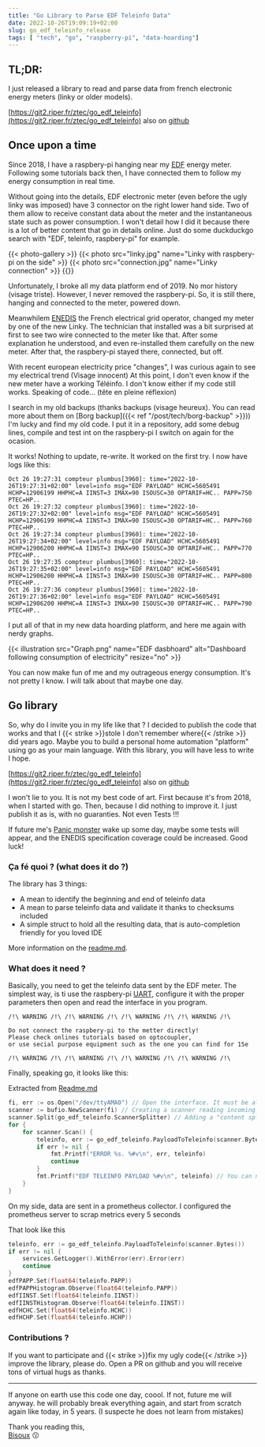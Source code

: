```yaml
---
title: "Go Library to Parse EDF Teleinfo Data"
date: 2022-10-26T19:09:19+02:00
slug: go_edf_teleinfo_release
tags: [ "tech", "go", "raspberry-pi", "data-hoarding"]
---
```


## TL;DR:

I just released a library to read and parse data from french electronic energy meters (linky or older models).

[https://git2.riper.fr/ztec/go_edf_teleinfo](https://git2.riper.fr/ztec/go_edf_teleinfo) also on [github](https://github.com/ztec/go_edf_teleinfo)

## Once upon a time
Since 2018, I have a raspbery-pi hanging near my [EDF](https://en.wikipedia.org/wiki/%C3%89lectricit%C3%A9_de_France) energy meter. 
Following some tutorials back then, I have connected them to follow my energy consumption in real time.

Without going into the details, EDF electronic meter (even before the ugly linky was imposed) have 3 connector on the right lower hand side.
Two of them allow to receive constant data about the meter and the instantaneous state such as power consumption.
I won't detail how I did it because there is a lot of better content that go in details online. Just do some 
duckduckgo search with "EDF, teleinfo, raspbery-pi" for example.

{{< photo-gallery >}}
{{< photo src="linky.jpg"       name="Linky with raspbery-pi on the side" >}}
{{< photo src="connection.jpg"  name="Linky connection" >}}
{{</photo-gallery>}}

Unfortunately, I broke all my data platform end of 2019. No mor history (visage triste). However, I never removed the
raspbery-pi. So, it is still there, hanging and connected to the meter, powered down. 

Meanwhilem [ENEDIS](https://fr.wikipedia.org/wiki/Enedis) the French electrical grid operator, changed my meter by one of the
new Linky. The technician that installed was a bit surprised at first to see two wire connected to the meter like that.
After some explanation he understood, and even re-installed them carefully on the new meter.
After that, the raspbery-pi stayed there, connected, but off. 

With recent european electricity price "changes", I was curious again to see my electrical trend (Visage innocent)
At this point, I don't even know if the new meter have a working Téléinfo. I don't know either if my code still works.
Speaking of code… (tête en pleine réflexion)

I search in my old backups (thanks backups (visage heureux). You can read more about them on [Borg backup]({{< ref "/post/tech/borg-backup" >}}))
I'm lucky and find my old code. I put it in a repository, add some debug lines, compile and test int on the raspbery-pi I switch on again for the ocasion.

It works! Nothing to update, re-write. It worked on the first try. I now have logs like this:

```
Oct 26 19:27:31 compteur plumbus[3960]: time="2022-10-26T19:27:31+02:00" level=info msg="EDF PAYLOAD" HCHC=5605491 HCHP=12906199 HHPHC=A IINST=3 IMAX=90 ISOUSC=30 OPTARIF=HC.. PAPP=750 PTEC=HP..
Oct 26 19:27:32 compteur plumbus[3960]: time="2022-10-26T19:27:32+02:00" level=info msg="EDF PAYLOAD" HCHC=5605491 HCHP=12906199 HHPHC=A IINST=3 IMAX=90 ISOUSC=30 OPTARIF=HC.. PAPP=760 PTEC=HP..
Oct 26 19:27:34 compteur plumbus[3960]: time="2022-10-26T19:27:34+02:00" level=info msg="EDF PAYLOAD" HCHC=5605491 HCHP=12906200 HHPHC=A IINST=3 IMAX=90 ISOUSC=30 OPTARIF=HC.. PAPP=770 PTEC=HP..
Oct 26 19:27:35 compteur plumbus[3960]: time="2022-10-26T19:27:35+02:00" level=info msg="EDF PAYLOAD" HCHC=5605491 HCHP=12906200 HHPHC=A IINST=3 IMAX=90 ISOUSC=30 OPTARIF=HC.. PAPP=800 PTEC=HP..
Oct 26 19:27:36 compteur plumbus[3960]: time="2022-10-26T19:27:36+02:00" level=info msg="EDF PAYLOAD" HCHC=5605491 HCHP=12906200 HHPHC=A IINST=3 IMAX=90 ISOUSC=30 OPTARIF=HC.. PAPP=790 PTEC=HP..
```

I put all of that in my new data hoarding platform, and here me again with nerdy graphs.

{{< illustration src="Graph.png"  name="EDF dasbhoard"   alt="Dashboard following consumption of electricity" resize="no" >}}

You can now make fun of me and my outrageous energy consumption. It's not pretty I know. I will talk about that maybe one day.

## Go library 

So, why do I invite you in my life like that ? I decided to publish the code that works and that 
I {{< strike >}}stole I don't remember where{{< /strike >}} did years ago.
Maybe you to build a personal home automation "platform" using go as your main language. With this
library, you will have less to write I hope.

[https://git2.riper.fr/ztec/go_edf_teleinfo](https://git2.riper.fr/ztec/go_edf_teleinfo) also on [github](https://github.com/ztec/go_edf_teleinfo)

I won't lie to you. It is not my best code of art. First because it's from 2018, when I started with go. Then, because I 
did nothing to improve it. I just publish it as is, with no guaranties. Not even Tests !!!

If future me's [Panic monster](https://waitbutwhy.com/2013/10/why-procrastinators-procrastinate.html) wake up some day, 
maybe some tests will appear, and the ENEDIS specification coverage could be increased.
Good luck!

### Ça fé quoi ? (what does it do ?)

The library has 3 things:
 - A mean to identify the beginning and end of teleinfo data
 - A mean to parse teleinfo data and validate it thanks to checksums included
 - A simple struct to hold all the resulting data, that is auto-completion friendly for you loved IDE

More information on the [readme.md](https://git2.riper.fr/ztec/go_edf_teleinfo/src/branch/main/README.md).


### What does it need ?

Basically, you need to get the teleinfo data sent by the EDF meter.
The simplest way, is ti use the raspbery-pi [UART](https://fr.wikipedia.org/wiki/UART), configure it with the proper
parameters then open and read the interface in you program.

```
/!\ WARNING /!\ /!\ WARNING /!\ /!\ WARNING /!\ /!\ WARNING /!\ 

Do not connect the raspbery-pi to the metter directly!
Please check onlines tutorials based on optocoupler, 
or use secial purpose equipment such as the one you can find for 15e

/!\ WARNING /!\ /!\ WARNING /!\ /!\ WARNING /!\ /!\ WARNING /!\ 
```

Finally, speaking go, it looks like this:

Extracted from [Readme.md](https://git2.riper.fr/ztec/go_edf_teleinfo/src/branch/main/README.md)
```go
fi, err := os.Open("/dev/ttyAMA0") // Open the interface. It must be already configured with correct parameters
scanner := bufio.NewScanner(fi) // Creating a scanner reading incoming data from interface
scanner.Split(go_edf_teleinfo.ScannerSplitter) // Adding a "content splitter" to identify each teleinfo messages
for {
    for scanner.Scan() {
        teleinfo, err := go_edf_teleinfo.PayloadToTeleinfo(scanner.Bytes()) // Reading the latest packet  
        if err != nil {
            fmt.Printf("ERROR %s. %#v\n", err, teleinfo)
            continue
        }
        fmt.Printf("EDF TELEINFO PAYLOAD %#v\n", teleinfo) // You can now use this data as you wish
    }
}
```

On my side, data are sent in a prometheus collector. I configured the prometheus server to scrap metrics every 5 seconds

That look like this

```go
teleinfo, err := go_edf_teleinfo.PayloadToTeleinfo(scanner.Bytes())
if err != nil {
    services.GetLogger().WithError(err).Error(err)
    continue
}
edfPAPP.Set(float64(teleinfo.PAPP))
edfPAPPHistogram.Observe(float64(teleinfo.PAPP))
edfIINST.Set(float64(teleinfo.IINST))
edfIINSTHistogram.Observe(float64(teleinfo.IINST))
edfHCHC.Set(float64(teleinfo.HCHC))
edfHCHP.Set(float64(teleinfo.HCHP))
```

### Contributions ?

If you want to participate and {{< strike >}}fix my ugly code{{< /strike >}} improve the library, please do. Open a PR on github and 
you will receive tons of virtual hugs as thanks. 

---

If anyone on earth use this code one day, coool. If not, future me will anyway. 
he will probably break everything again, and start from scratch again like today, in 5 years.
(I suspecte he does not learn from mistakes)

Thank you reading this,\
[Bisoux](/page/bisoux) :kissing:
